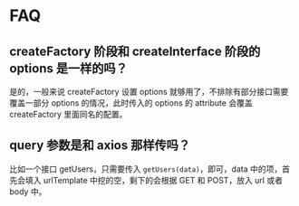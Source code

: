 # FAQ

## createFactory 阶段和 createInterface 阶段的 options 是一样的吗？

是的，一般来说 createFactory 设置 options 就够用了，不排除有部分接口需要覆盖一部分 options 的情况，此时传入的 options 的 attribute 会覆盖 createFactory 里面同名的配置。

## query 参数是和 axios 那样传吗？

比如一个接口 getUsers，只需要传入 `getUsers(data)`，即可，data 中的项，首先会填入 urlTemplate 中挖的空，剩下的会根据 GET 和 POST，放入 url 或者 body 中。
